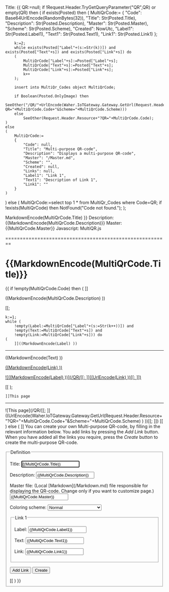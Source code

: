 Title: {{
QR:=null;
if !Request.Header.TryGetQueryParameter("QR",QR) or empty(QR) then
(
	if exists(Posted) then
	(
		MultiQrCode:=
		{
			"Code": Base64UrlEncode(RandomBytes(32)),
			"Title": Str(Posted.Title),
			"Description": Str(Posted.Description),
			"Master": Str(Posted.Master),
			"Scheme": Str(Posted.Scheme),
			"Created": NowUtc,
			"Label1": Str(Posted.Label1),
			"Text1": Str(Posted.Text1),
			"Link1": Str(Posted.Link1)
		};

		k:=2;
		while exists(Posted["Label"+(s:=Str(k))]) and exists(Posted["Text"+s]) and exists(Posted["Link"+s]) do
		(
			MultiQrCode["Label"+s]:=Posted["Label"+s];
			MultiQrCode["Text"+s]:=Posted["Text"+s];
			MultiQrCode["Link"+s]:=Posted["Link"+s];
			k++
		);

		insert into MultiQr_Codes object MultiQrCode;

		if Boolean(Posted.OnlyImage) then
			SeeOther("/QR/"+UrlEncode(Waher.IoTGateway.Gateway.GetUrl(Request.Header.Resource+"?QR="+MultiQrCode.Code+"&Scheme="+MultiQrCode.Scheme)))
		else
			SeeOther(Request.Header.Resource+"?QR="+MultiQrCode.Code);
	)
	else
	(
		MultiQrCode:=
		{
			"Code": null,
			"Title": "Multi-purpose QR-code",
			"Description": "Displays a multi-purpose QR-code",
			"Master": "/Master.md",
			"Scheme": "",
			"Created": null,
			"Links": null,
			"Label1": "Link 1",
			"Text1": "Description of Link 1",
			"Link1": ""
		}
	)
)
else
(
	MultiQrCode:=select top 1 * from MultiQr_Codes where Code=QR;
	if !exists(MultiQrCode) then NotFound("Code not found.");
);

MarkdownEncode(MultiQrCode.Title)
}}
Description: {{MarkdownEncode(MultiQrCode.Description)}}
Master: {{MultiQrCode.Master}}
Javascript: MultiQR.js

========================================================

{{MarkdownEncode(MultiQrCode.Title)}}
======================================

{{
if !empty(MultiQrCode.Code) then
(
	]]

((MarkdownEncode(MultiQrCode.Description) ))

[[;

	k:=1;
	while (
		!empty(Label:=MultiQrCode["Label"+(s:=Str(k++))]) and
		!empty(Text:=MultiQrCode["Text"+s]) and
		!empty(Link:=MultiQrCode["Link"+s])) do
	(
		]]((MarkdownEncode(Label) ))
-----------------------------------------

((MarkdownEncode(Text) ))

<p><a href="((Link))" target="_blank">((MarkdownEncode(Link) ))</a></p>
<a href="((Link))" target="_blank">

![((MarkdownEncode(Label) ))](/QR/[[;
	]]((UrlEncode(Link) ))[[;
	]])

</a>

[[
	);

	]]This page
-------------------

![This page](/QR/[[;
	]]((UrlEncode(Waher.IoTGateway.Gateway.GetUrl(Request.Header.Resource+"?QR="+MultiQrCode.Code+"&Scheme="+MultiQrCode.Scheme) ) ))[[;
	]])
[[
)
else
(
	]]
You can create your own Multi-purpose QR-code, by filling in the relevant information below. You add links by pressing the *Add Link* button.
When you have added all the links you require, press the *Create* button to create the multi-purpose QR-code.

<form action="MultiQR.md" method="post" enctype="multipart/form-data">
<fieldset>
<legend>Definition</legend>

<p>
<label for="Title">Title:</label>  
<input type="text" id="Title" name="Title" value="((MultiQrCode.Title))" autofocus required/>
</p>

<p>
<label for="Description">Description:</label>  
<input type="text" id="Description" name="Description" value="((MultiQrCode.Description))" required/>
</p>

<p>
<label for="Master">Master file: (Local [Markdown](/Markdown.md) file responsible for displaying the QR-code. Change only if you want to customize page.)</label>  
<input type="text" id="Master" name="Master" value="((MultiQrCode.Master))" required/>
</p>

<p>
<label for="Scheme">Coloring scheme:</label>  
<select name="Scheme" id="Scheme">
<option value="">Normal</option>
<option value="tagsign">Signature request</option>
<option value="iotid">Legal ID</option>
<option value="iotsc">Smart Contract</option>
<option value="iotdisco">Device</option>
<option value="edaler">eDaler(R)</option>
<option value="nfeat">Neuro-Feature^TM token</option>
<option value="obinfo">Onboarding information</option>
<option value="aes256">Encrypted information</option>
</select>
</p>

<input type="hidden" name="OnlyImage" value="false"/>

<fieldset id="Link1">
<legend>Link 1</legend>

<p>
<label for="Label1">Label:</label>  
<input type="text" id="Label1" name="Label1" value="((MultiQrCode.Label1))" required/>
</p>

<p>
<label for="Text1">Text:</label>  
<input type="text" id="Text1" name="Text1" value="((MultiQrCode.Text1))" required/>
</p>

<p>
<label for="Link1">Link:</label>  
<input type="url" id="Link1" name="Link1" value="((MultiQrCode.Link1))" required/>
</p>

</fieldset>

<button type="button" class="posButton" onclick="AddLink()">Add Link</button>
<button type="submit" class="posButton">Create</button>

</form>
[[
)
}}